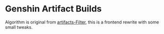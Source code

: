# Genshin Artifact Builds

Algorithm is original from [artifacts-Filter](https://github.com/baicai16/artifacts-Filter), this is a frontend rewrite with some small tweaks.